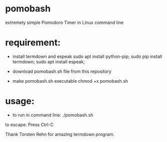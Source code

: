 # pomobash
extremely simple Pomodoro Timer in Linux command line

# requirement: 
- install termdown and espeak
    sudo apt install python-pip; sudo pip install termdown; sudo apt install espeak;

- download pomobash.sh file from this repository

- make pomobash.sh executable
    chmod +x pomobash.sh

# usage: 
 - to run in command line:
  ./pomobash.sh

to escape: 
  Press Ctrl-C
  
Thank Torsten Rehn for amazing termdown program. 
